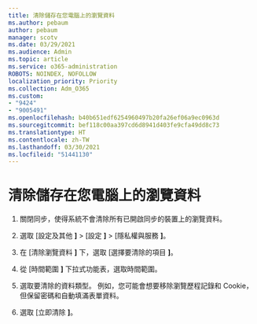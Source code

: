```yaml
---
title: 清除儲存在您電腦上的瀏覽資料
ms.author: pebaum
author: pebaum
manager: scotv
ms.date: 03/29/2021
ms.audience: Admin
ms.topic: article
ms.service: o365-administration
ROBOTS: NOINDEX, NOFOLLOW
localization_priority: Priority
ms.collection: Adm_O365
ms.custom:
- "9424"
- "9005491"
ms.openlocfilehash: b40b651edf6254960497b20fa26ef06a9ec0963d
ms.sourcegitcommit: bef118c00aa397cd6d8941d403fe9cfa49dd8c73
ms.translationtype: HT
ms.contentlocale: zh-TW
ms.lasthandoff: 03/30/2021
ms.locfileid: "51441130"
---
```

# <a name="clear-the-browsing-data-stored-on-your-computer"></a>清除儲存在您電腦上的瀏覽資料

1. 關閉同步，使得系統不會清除所有已開啟同步的裝置上的瀏覽資料。

1. 選取 [設定及其他 **]**  >  [設定 **]**  >  [隱私權與服務 **]**。

1. 在 [清除瀏覽資料 **]** 下，選取 [選擇要清除的項目 **]**。

1. 從 [時間範圍 **]** 下拉式功能表，選取時間範圍。

1. 選取要清除的資料類型。 例如，您可能會想要移除瀏覽歷程記錄和 Cookie，但保留密碼和自動填滿表單資料。

1. 選取 [立即清除 **]**。
